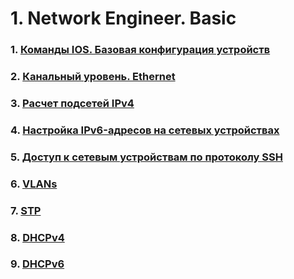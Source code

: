 # 1. Network Engineer. Basic

### 1. [Команды IOS. Базовая конфигурация устройств](./ЛР%201.%20Базовая%20конфигурация/)
### 2. [Канальный уровень. Ethernet ](./ЛР%202.%20Канальный%20уровень/)
### 3. [Расчет подсетей IPv4](./ЛР%203.%20IPv4/)
### 4. [Настройка IPv6-адресов на сетевых устройствах](./ЛР%204.%20IPv6/)
### 5. [Доступ к сетевым устройствам по протоколу SSH](./ЛР%205.%20SSH/)
### 6. [VLANs](./ЛР%206.%20VLANs/)
### 7. [STP](./ЛР%207.%20STP/)
### 8. [DHCPv4](./ЛР%208.%20DHCPv4/)
### 9. [DHCPv6](./ЛР%208.%20DHCPv6/)
